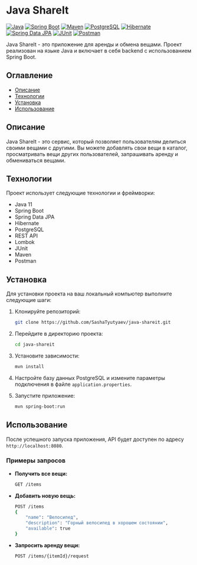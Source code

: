# Java ShareIt

[![Java](https://img.shields.io/badge/Java-ED8B00?style=for-the-badge&logo=java&logoColor=white)](https://www.java.com/)
[![Spring Boot](https://img.shields.io/badge/Spring%20Boot-6DB33F?style=for-the-badge&logo=spring-boot&logoColor=white)](https://spring.io/projects/spring-boot)
[![Maven](https://img.shields.io/badge/Maven-C71A36?style=for-the-badge&logo=apache-maven&logoColor=white)](https://maven.apache.org/)
[![PostgreSQL](https://img.shields.io/badge/PostgreSQL-336791?style=for-the-badge&logo=postgresql&logoColor=white)](https://www.postgresql.org/)
[![Hibernate](https://img.shields.io/badge/Hibernate-59666C?style=for-the-badge&logo=hibernate&logoColor=white)](https://hibernate.org/)
[![Spring Data JPA](https://img.shields.io/badge/Spring%20Data%20JPA-6DB33F?style=for-the-badge&logo=spring&logoColor=white)](https://spring.io/projects/spring-data-jpa)
[![JUnit](https://img.shields.io/badge/JUnit-25A162?style=for-the-badge&logo=junit5&logoColor=white)](https://junit.org/junit5/)
[![Postman](https://img.shields.io/badge/Postman-FF6C37?style=for-the-badge&logo=postman&logoColor=white)](https://www.postman.com/)

Java ShareIt - это приложение для аренды и обмена вещами. Проект реализован на языке Java и включает в себя backend с использованием Spring Boot.

## Оглавление

- [Описание](#описание)
- [Технологии](#технологии)
- [Установка](#установка)
- [Использование](#использование)

## Описание

Java ShareIt - это сервис, который позволяет пользователям делиться своими вещами с другими. Вы можете добавлять свои вещи в каталог, просматривать вещи других пользователей, запрашивать аренду и обмениваться вещами.

## Технологии

Проект использует следующие технологии и фреймворки:

- Java 11
- Spring Boot
- Spring Data JPA
- Hibernate
- PostgreSQL
- REST API
- Lombok
- JUnit
- Maven
- Postman

## Установка

Для установки проекта на ваш локальный компьютер выполните следующие шаги:

1. Клонируйте репозиторий:
    ```sh
    git clone https://github.com/SashaTyutyaev/java-shareit.git
    ```

2. Перейдите в директорию проекта:
    ```sh
    cd java-shareit
    ```

3. Установите зависимости:
    ```sh
    mvn install
    ```

4. Настройте базу данных PostgreSQL и измените параметры подключения в файле `application.properties`.

5. Запустите приложение:
    ```sh
    mvn spring-boot:run
    ```

## Использование

После успешного запуска приложения, API будет доступен по адресу `http://localhost:8080`.

### Примеры запросов

- **Получить все вещи:**
    ```sh
    GET /items
    ```

- **Добавить новую вещь:**
    ```sh
    POST /items
    {
        "name": "Велосипед",
        "description": "Горный велосипед в хорошем состоянии",
        "available": true
    }
    ```

- **Запросить аренду вещи:**
    ```sh
    POST /items/{itemId}/request
    ```
